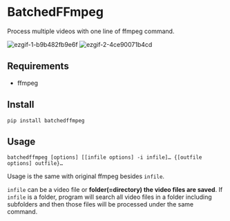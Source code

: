 # BatchedFFmpeg

Process multiple videos with one line of ffmpeg command.

![ezgif-1-b9b482fb9e6f](https://user-images.githubusercontent.com/35001605/145683660-2bd91e58-988a-4c1a-9955-533aa5cecba4.gif)
![ezgif-2-4ce90071b4cd](https://user-images.githubusercontent.com/35001605/145685168-d55b420f-4481-40c5-8963-5ce1a76c6a0b.gif)

## Requirements

- ffmpeg

## Install

```
pip install batchedffmpeg
```

## Usage

```
batchedffmpeg [options] [[infile options] -i infile]… {[outfile options] outfile}…
```

Usage is the same with original ffmpeg besides `infile`. 

`infile` can be a video file or **folder(=directory) the video files are saved**. If `infile` is a folder, program will search all video files in a folder including subfolders and then those files will be processed under the same command.
